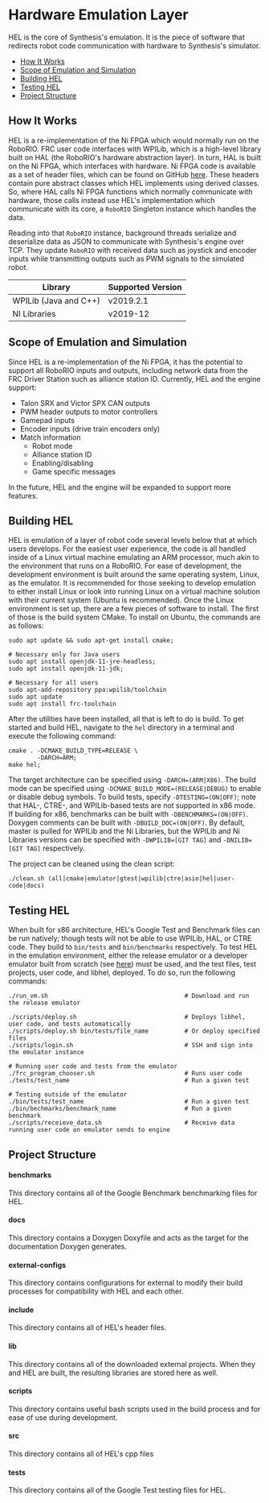 # Hardware Emulation Layer

HEL is the core of Synthesis's emulation. It is the piece of software that redirects robot code communication with hardware to Synthesis's simulator. 

* [How It Works](#how-it-works)
* [Scope of Emulation and Simulation](#scope-of-emulation-and-simulation)
* [Building HEL](#building-hel)
* [Testing HEL](#testing-hel)
* [Project Structure](#project-structure)

## How It Works

HEL is a re-implementation of the Ni FPGA which would normally run on the RoboRIO. FRC user code interfaces with WPILib, which is a high-level library built on HAL (the RoboRIO's hardware abstraction layer). In turn, HAL is built on the Ni FPGA, which interfaces with hardware. Ni FPGA code is available as a set of header files, which can be found on GitHub [here](https://github.com/wpilibsuite/ni-libraries). These headers contain pure abstract classes which HEL implements using derived classes. So, where HAL calls Ni FPGA functions which normally communicate with hardware, those calls instead use HEL's implementation which communicate with its core, a `RoboRIO` Singleton instance which handles the data. 

Reading into that `RoboRIO` instance, background threads serialize and deserialize data as JSON to communicate with Synthesis's engine over TCP. They update `RoboRIO` with received data such as joystick and encoder inputs while transmitting outputs such as PWM signals to the simulated robot. 

| Library               | Supported Version |
|-----------------------|-------------------|
| WPILib (Java and C++) | v2019.2.1         |
| NI Libraries          | v2019-12          |


## Scope of Emulation and Simulation

Since HEL is a re-implementation of the Ni FPGA, it has the potential to support all RoboRIO inputs and outputs, including network data from the FRC Driver Station such as alliance station ID. Currently, HEL and the engine support: 
* Talon SRX and Victor SPX CAN outputs
* PWM header outputs to motor controllers
* Gamepad inputs
* Encoder inputs (drive train encoders only)
* Match information 
	* Robot mode
	* Alliance station ID
	* Enabling/disabling
	* Game specific messages

In the future, HEL and the engine will be expanded to support more features.

## Building HEL

HEL is emulation of a layer of robot code several levels below that at which users develops. For the easiest user experience, the code is all handled inside of a Linux virtual machine emulating an ARM processor, much akin to the environment that runs on a RoboRIO. For ease of development, the development environment is built around the same operating system, Linux, as the emulator. It is recommended for those seeking to develop emulation to either install Linux or look into running Linux on a virtual machine solution with their current system (Ubuntu is recommended). Once the Linux environment is set up, there are a few pieces of software to install. The first of those is the build system CMake. To install on Ubuntu, the commands are as follows:

```shell
sudo apt update && sudo apt-get install cmake;

# Necessary only for Java users
sudo apt install openjdk-11-jre-headless;
sudo apt install openjdk-11-jdk;

# Necessary for all users
sudo apt-add-repository ppa:wpilib/toolchain
sudo apt update 
sudo apt install frc-toolchain
```

After the utilities have been installed, all that is left to do is build. To get started and build HEL, navigate to the `hel` directory in a terminal and execute the following command:

```shell
cmake . -DCMAKE_BUILD_TYPE=RELEASE \
        -DARCH=ARM;
make hel;
```

The target architecture can be specified using `-DARCH=(ARM|X86)`. The build mode can be specified using `-DCMAKE_BUILD_MODE=(RELEASE|DEBUG)` to enable or disable debug symbols. To build tests, specify `-DTESTING=(ON|OFF)`; note that HAL-, CTRE-, and WPILib-based tests are not supported in x86 mode. If building for x86, benchmarks can be built with `-DBENCHMARKS=(ON|OFF)`. Doxygen comments can be built with `-DBUILD_DOC=(ON|OFF)`. By default, master is pulled for WPILib and the Ni Libraries, but the WPILib and Ni Libraries versions can be specified with `-DWPILIB=[GIT TAG]` and `-DNILIB=[GIT TAG]` respectively.

The project can be cleaned using the clean script:

```shell
./clean.sh (all|cmake|emulator|gtest|wpilib|ctre|asio|hel|user-code|docs)
```

## Testing HEL

When built for x86 architecture, HEL's Google Test and Benchmark files can be run natively; though tests will not be able to use WPILib, HAL, or CTRE code. They build to `bin/tests` and `bin/benchmarks` respectively. To test HEL in the emulation environment, either the release emulator or a developer emulator built from scratch (see [here](./../emulator-building.md "emulator-building.md")) must be used, and the test files, test projects, user code, and libhel, deployed. To do so, run the following commands:

```shell
./run_vm.sh                                      # Download and run the release emulator

./scripts/deploy.sh                              # Deploys libhel, user code, and tests automatically
./scripts/deploy.sh bin/tests/file_name          # Or deploy specified files
./scripts/login.sh                               # SSH and sign into the emulator instance

# Running user code and tests from the emulator
./frc_program_chooser.sh                         # Runs user code
./tests/test_name                                # Run a given test

# Testing outside of the emulator
./bin/tests/test_name                            # Run a given test
./bin/bechmarks/benchmark_name                   # Run a given benchmark
./scripts/receieve_data.sh                       # Receive data running user code on emulator sends to engine
```

## Project Structure

#### benchmarks
This directory contains all of the Google Benchmark benchmarking files for HEL.

#### docs
This directory contains a Doxygen Doxyfile and acts as the target for the documentation Doxygen generates.

#### external-configs
This directory contains configurations for external to modify their build processes for compatibility with HEL and each other. 

#### include
This directory contains all of HEL's header files.

#### lib
This directory contains all of the downloaded external projects. When they and HEL are built, the resulting libraries are stored here as well.

#### scripts
This directory contains useful bash scripts used in the build process and for ease of use during development.

#### src
This directory contains all of HEL's cpp files

#### tests
This directory contains all of the Google Test testing files for HEL.
